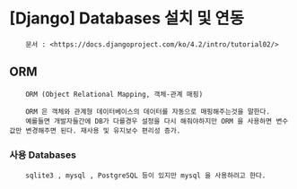 # [Django] Databases 설치 및 연동

```
    문서 : <https://docs.djangoproject.com/ko/4.2/intro/tutorial02/>
```

## ORM
```
    ORM (Object Relational Mapping, 객체-관계 매핑)
    
    ORM 은 객체와 관계형 데이터베이스의 데이터를 자동으로 매핑해주는것을 말한다.
    예를들면 개발자들간에 DB가 다를경우 설정을 다시 해줘야하지만 ORM 을 사용하면 변수값만 변경해주면 된다. 재사용 및 유지보수 편리성 증가.
```

### 사용 Databases
```
    sqlite3 , mysql , PostgreSQL 등이 있지만 mysql 을 사용하려고 한다.
```
